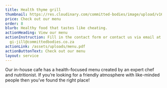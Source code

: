 ```yaml
---
title: Health thyme grill
thumbnail: https://res.cloudinary.com/committed-bodies/image/upload/v1642662882/services/Committed-Bodies-Meals-Delivery-meal-prep-2.png
price: Check out our menu
order: 8
blurb: Healthy food that tastes like cheating.
actionHeading: View our menu
actionInstruction: Fill in the contact form or contact us via email at
  gi-jill@committedbodies.co.za
actionLink: /assets/uploads/menu.pdf
actionButtonText: Check out our menu
layout: service
---
```

Our in-house cafe has a health-focused menu created by an expert chef and nutritionist. If you’re looking for a friendly atmosphere with like-minded people then you’ve found the right place!